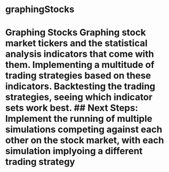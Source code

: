 # graphingStocks
# Graphing Stocks  Graphing stock market tickers and the statistical analysis indicators that come with them. Implementing a multitude of trading strategies based on these indicators. Backtesting the trading strategies, seeing which indicator sets work best.  ## Next Steps: Implement the running of multiple simulations competing against each other on the stock market, with each simulation implyoing a different trading strategy
